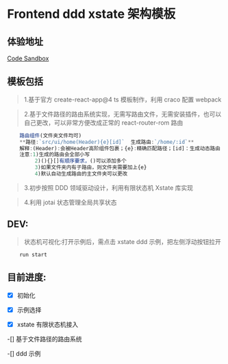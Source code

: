# Frontend ddd xstate 架构模板

## 体验地址

[Code Sandbox](https://codesandbox.io/p/github/foolishandi/front-ddd-xstate-ts/draft/blissful-drake)

## 模板包括

> 1.基于官方 create-react-app@4 ts 模板制作，利用 craco 配置 webpack

> 2.基于文件路径的路由系统实现，无需写路由文件，无需安装插件，也可以自己更改，可以非常方便改成正常的 react-router-rom 路由

```javascript
    路由组件(文件夹文件均可)
    **路径:`src/ui/home(Header){e}[id]`  生成路由:`/home/:id`**
    解释:(Header):会被Header高阶组件包裹；{e}:精确匹配路径；[id]：生成动态路由
    注意:1)生成的路由会全部小写
         2)(){}[]有顺序要求，()可以添加多个
         3)如果文件夹内有子路由，则文件夹需要加上{e}
         4)默认自动生成路由的主文件夹可以更改

```

> 3.初步按照 DDD 领域驱动设计，利用有限状态机 Xstate 库实现

> 4.利用 jotai 状态管理全局共享状态

## DEV:

> 状态机可视化:打开示例后，需点击 xstate ddd 示例，把左侧浮动按钮拉开

```bush
    run start
```

## 目前进度:

-[x] 初始化

-[x] 示例选择

-[x] xstate 有限状态机接入

-[] 基于文件路径的路由系统

-[] ddd 示例
